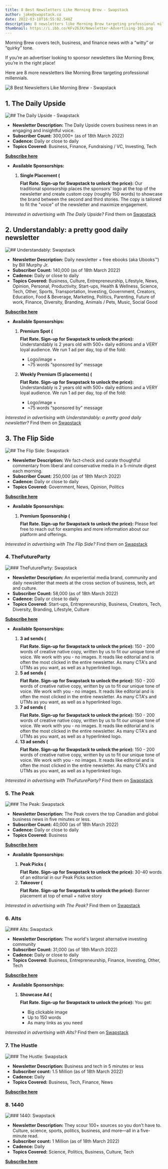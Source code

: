 ```yaml
---
title: 8 Best Newsletters Like Morning Brew - Swapstack
author: jake@swapstack.co
date: 2022-03-18T16:55:02.548Z
description: 8 newsletters like Morning Brew targeting professional millennials.
thumbnail: https://i.ibb.co/KFv26JX/Newsletter-Advertising-101.png
---
```

Morning Brew covers tech, business, and finance news with a “witty” or “quirky” tone.

If you’re an advertiser looking to sponsor newsletters like Morning Brew, you’re in the right place!

Here are 8 more newsletters like Morning Brew targeting professional millennials.

![8 Best Newsletters Like Morning Brew - Swapstack](https://i.ibb.co/KFv26JX/Newsletter-Advertising-101.png "8 Best Newsletters Like Morning Brew - Swapstack")

## 1. The Daily Upside

![## The Daily Upside - Swapstack](https://i.ibb.co/p2S64Jr/https-s3-amazonaws-com-appforest-uf-f1631643452475x566451595937838460-thedailyupside-default-color-r.png "## The Daily Upside - Swapstack")

* **Newsletter Description:** The Daily Upside covers business news in an engaging and insightful voice.
* **Subscriber Count:** 300,000+ (as of 18th March 2022)
* **Cadence:** Daily or close to daily
* **Topics Covered:** Business, Finance, Fundraising / VC, Investing, Tech

**[Subscribe here](https://www.thedailyupside.com/)**

* **Available Sponsorships:**

  1. **Single Placement ($$$$ Flat Rate. Sign-up for Swapstack to unlock the price):** Our traditional sponsorship places the sponsors' logo at the top of the newsletter and create custom copy (roughly 150 words) to showcase the brand between the second and third stories. The copy is tailored to fit the "voice" of the newsletter and maximize engagement.

*Interested in advertising with The Daily Upside?* Find them on [Swapstack](https://www.swapstack.co/)

## **2.** Understandably: a pretty good daily newsletter

![## Understandably: Swapstack](https://i.ibb.co/VMvRs6j/ulogo20big.png "## Understandably: Swapstack")

* **Newsletter Description:** Daily newsletter + free ebooks (aka Ubooks™) by Bill Murphy Jr.
* **Subscriber Count:** 140,000 (as of 18th March 2022)
* **Cadence:** Daily or close to daily
* **Topics Covered:** Business, Culture, Entrepreneurship, Lifestyle, News, Opinion, Personal, Productivity, Start-ups, Health & Wellness, Science, Tech, Other, Sports, Transportation, Investing, Government, Creators, Education, Food & Beverage, Marketing, Politics, Parenting, Future of work, Finance, Diversity, Branding, Animals / Pets, Music, Social Good

**[Subscribe here](https://understandably.com/)**

* **Available Sponsorships:**

  1. **Premium Spot ($$$$ Flat Rate. Sign-up for Swapstack to unlock the price):** Understandably is 2 years old with 500+ daily editions and a VERY loyal audience. We run 1 ad per day, top of the fold:

     * Logo/image +
     * ~75 words “sponsored by” message
  2. **Weekly Premium (5 placements) ($$$$ Flat Rate. Sign-up for Swapstack to unlock the price):** Understandably is 2 years old with 500+ daily editions and a VERY loyal audience. We run 1 ad per day, top of the fold:

     * Logo/image +
     * ~75 words “sponsored by” message

*Interested in advertising with Understandably: a pretty good daily newsletter?* Find them on [Swapstack](https://www.swapstack.co/)

## **3.** The Flip Side

![## The Flip Side: Swapstack](https://i.ibb.co/DGCfG2J/https-s3-amazonaws-com-appforest-uf-f1633228856841x172228824519087280-neutral-bear-logo-wordmark-ver.png "## The Flip Side: Swapstack")

* **Newsletter Description:** We fact-check and curate thoughtful commentary from liberal and conservative media in a 5-minute digest each morning.
* **Subscriber Count:** 250,000 (as of 18th March 2022)
* **Cadence:** Daily or close to daily
* **Topics Covered:** Government, News, Opinion, Politics

**[Subscribe here](https://www.theflipside.io/)**

* **Available Sponsorships:**

  1. **Premium Sponsorship ($$$$ Flat Rate. Sign-up for Swapstack to unlock the price):** Please feel free to reach out for examples and more information about our platform and offerings.

*Interested in advertising with The Flip Side?* Find them on [Swapstack](https://www.swapstack.co/)

### **4.** TheFutureParty

![### TheFutureParty: Swapstack](https://i.ibb.co/190wXCV/https-s3-amazonaws-com-appforest-uf-f1638218246507x454708590739500300-future-party-logo-new-black.jpg "### TheFutureParty: Swapstack")

* **Newsletter Description:** An experiential media brand, community and daily newsletter that meets at the cross section of business, tech, art and culture.
* **Subscriber Count:** 58,000 (as of 18th March 2022)
* **Cadence:** Daily or close to daily
* **Topics Covered:** Start-ups, Entrepreneurship, Business, Creators, Tech, Diversity, Branding, Lifestyle, Culture

**[Subscribe here](https://www.futureparty.com/newsletter)**

* **Available Sponsorships:**

  1. **3 ad sends ($$$$ Flat Rate. Sign-up for Swapstack to unlock the price):** 150 - 200 words of creative native copy, written by us to fit our unique tone of voice. We work with you - no images. It reads like editorial and is often the most clicked in the entire newsletter. As many CTA's and UTMs as you want, as well as a hyperlinked logo.
  2. **5 ad sends ($$$$ Flat Rate. Sign-up for Swapstack to unlock the price):** 150 - 200 words of creative native copy, written by us to fit our unique tone of voice. We work with you - no images. It reads like editorial and is often the most clicked in the entire newsletter. As many CTA's and UTMs as you want, as well as a hyperlinked logo.
  3. **7 ad sends ($$$$ Flat Rate. Sign-up for Swapstack to unlock the price):** 150 - 200 words of creative native copy, written by us to fit our unique tone of voice. We work with you - no images. It reads like editorial and is often the most clicked in the entire newsletter. As many CTA's and UTMs as you want, as well as a hyperlinked logo.
  4. **13 ad sends ($$$$ Flat Rate. Sign-up for Swapstack to unlock the price):** 150 - 200 words of creative native copy, written by us to fit our unique tone of voice. We work with you - no images. It reads like editorial and is often the most clicked in the entire newsletter. As many CTA's and UTMs as you want, as well as a hyperlinked logo.

*Interested in advertising with TheFutureParty?* Find them on [Swapstack](https://www.swapstack.co/)

### **5.** The Peak

![### The Peak: Swapstack](https://i.ibb.co/kMxJ4Z0/peak.png "### The Peak: Swapstack")

* **Newsletter Description:** The Peak covers the top Canadian and global business news in five minutes or less.
* **Subscriber Count:** 40,000 (as of 18th March 2022)
* **Cadence:** Daily or close to daily
* **Topics Covered:** Business

**[Subscribe here](https://www.readthepeak.com/)**

* **Available Sponsorships:**

  1. **Peak Picks ($$$$ Flat Rate. Sign-up for Swapstack to unlock the price):** 30-40 words of an editorial in our Peak Picks section
  2. **Takeover ($$$$ Flat Rate. Sign-up for Swapstack to unlock the price):** Banner placement at top of email + native story

*Interested in advertising with The Peak?* Find them on [Swapstack](https://www.swapstack.co/)

### **6.** Alts

![### Alts: Swapstack](https://i.ibb.co/FH5QW8V/https-s3-amazonaws-com-appforest-uf-f1639259937092x925671515186086500-Group-10.jpg "### Alts: Swapstack")

* **Newsletter Description:** The world's largest alternative investing community
* **Subscriber Count:** 31,000 (as of 18th March 2022)
* **Cadence:** Daily or close to daily
* **Topics Covered:** Business, Entrepreneurship, Finance, Investing, Other, Tech

**[Subscribe here](https://alts.co/)**

* **Available Sponsorships:**

  1. **Showcase Ad ($$$$ Flat Rate. Sign-up for Swapstack to unlock the price):** You get:

     * Big clickable image
     * Up to 150 words
     * As many links as you need

*Interested in advertising with Alts?* Find them on [Swapstack](https://www.swapstack.co/)

### **7.** The Hustle

![### The Hustle: Swapstack](https://i.ibb.co/Njf2rC8/thehustle-1.png "### The Hustle: Swapstack")

* **Newsletter Description:** Business and tech in 5 minutes or less
* **Subscriber count:** 1.5 Million  (as of 18th March 2022)
* **Cadence:** Daily
* **Topics Covered:** Business, Tech, Finance, News

**[Subscribe here](https://thehustle.co/)**

### **8.** 1440

![### 1440: Swapstack](https://i.ibb.co/FghN0mM/1440-Transparent-Logo-no-tag-1024x310.png "### 1440: Swapstack")

* **Newsletter Description:** They scour 100+ sources so you don't have to. Culture, science, sports, politics, business, and more—all in a five-minute read.
* **Subscriber count:** 1 Million (as of 18th March 2022)
* **Cadence:** Daily
* **Topics Covered:** Science, Politics, Business, Culture, Tech

**[Subscribe here](https://join1440.com/)**